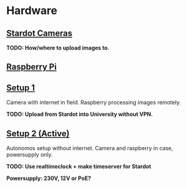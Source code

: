 # Hardware

## [Stardot Cameras](./stardot/README.md)

**TODO: How/where to upload images to.**


## [Raspberry Pi](./raspberry/README.md)



## [Setup 1](./setup1.md)
Camera with internet in field. Raspberry processing images remotely.

**TODO: Upload from Stardot into University without VPN.**


## [Setup 2 (Active)](./setup2.md)
Autonomos setup without internet. Camera and raspberry in case, powersupply only.

**TODO: Use realtimeclock + make timeserver for Stardot**

**Powersupply: 230V, 12V or PoE?**